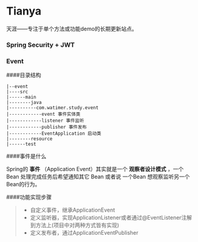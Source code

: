# Tianya
天涯——专注于单个方法或功能demo的长期更新站点。
### Spring Security + JWT

### Event

####目录结构

    |--event
    |----src
    |------main
    |--------java
    |----------com.watimer.study.event
    |------------event 事件实体类
    |------------listener 事件监听
    |------------publisher 事件发布
    |------------EventApplication 启动类
    |--------resource
    |------test
    
####事件是什么

Spring的 **事件** （Application Event）其实就是一个 **观察者设计模式** ，一个 Bean 处理完成任务后希望通知其它 Bean 或者说 一个Bean 想观察监听另一个Bean的行为。  

####功能实现步骤

> * 自定义事件，继承ApplicationEvent
> * 定义监听器，实现ApplicationListener或者通过@EventListener注解到方法上(项目中对两种方式皆有实现)
> * 定义发布者，通过ApplicationEventPublisher